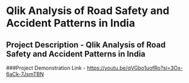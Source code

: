 # Qlik Analysis of Road Safety and Accident Patterns in India
## Project Description - Qlik Analysis of Road Safety and Accident Patterns in India

###Project Demonstration Link - https://youtu.be/qVGbo1uofRo?si=3Ox-6aCk-7JsmTBN
